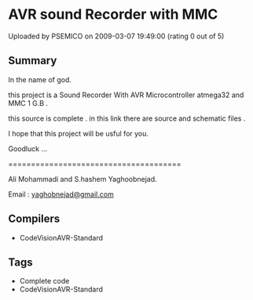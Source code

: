 # AVR sound Recorder with MMC

Uploaded by PSEMICO on 2009-03-07 19:49:00 (rating 0 out of 5)

## Summary

In the name of god.  

this project is a Sound Recorder With AVR Microcontroller atmega32 and MMC 1 G.B .  

this source is complete . in this link there are source and schematic files .  

I hope that this project will be usful for you.  

Goodluck ...  

======================================  

Ali Mohammadi and S.hashem Yaghoobnejad.  

Email : [yaghobnejad@gmail.com](mailto:yaghobnejad@gmail.com)

## Compilers

- CodeVisionAVR-Standard

## Tags

- Complete code
- CodeVisionAVR-Standard
